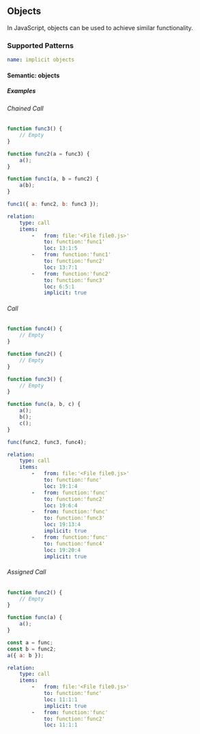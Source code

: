 ## Objects

In JavaScript, objects can be used to achieve similar functionality. 

### Supported Patterns

```yaml
name: implicit objects
```

#### Semantic: objects

##### Examples
 
###### Chained Call

<!-- kwargs/chained_call -->

```js
function func3() {
    // Empty
}

function func2(a = func3) {
    a();
}

function func1(a, b = func2) {
    a(b);
}

func1({ a: func2, b: func3 });
```

```yaml
relation:
    type: call
    items:
        -   from: file:'<File file0.js>'
            to: function:'func1'
            loc: 13:1:5
        -   from: function:'func1'
            to: function:'func2'
            loc: 13:7:1
        -   from: function:'func2'
            to: function:'func3'
            loc: 6:5:1
            implicit: true
```

###### Call

<!-- kwargs/call -->

```js
function func4() {
    // Empty
}

function func2() {
    // Empty
}

function func3() {
    // Empty
}

function func(a, b, c) {
    a();
    b();
    c();
}

func(func2, func3, func4);
```

```yaml
relation:
    type: call
    items:
        -   from: file:'<File file0.js>'
            to: function:'func'
            loc: 19:1:4
        -   from: function:'func'
            to: function:'func2'
            loc: 19:6:4
        -   from: function:'func'
            to: function:'func3'
            loc: 19:13:4
            implicit: true
        -   from: function:'func'
            to: function:'func4'
            loc: 19:20:4
            implicit: true
```

###### Assigned Call

<!-- kwargs/assigned_call -->

```js
function func2() {
    // Empty
}

function func(a) {
    a();
}

const a = func;
const b = func2;
a({ a: b });
```

```yaml
relation:
    type: call
    items:
        -   from: file:'<File file0.js>'
            to: function:'func'
            loc: 11:1:1
            implicit: true
        -   from: function:'func'
            to: function:'func2'
            loc: 11:1:1
```